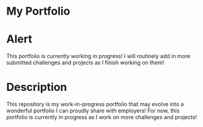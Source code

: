 # My Portfolio

# Alert
This portfolio is currently working in progress! I will routinely add in more submitted challenges and projects as I finish working on them! 

# Description
This repository is my work-in-progress portfolio that may evolve into a wonderful portfolio I can proudly share with employers! For now, this portfolio is currently in progress
as I work on more challenges and projects! 
